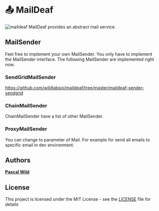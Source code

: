 # 📤 MailDeaf
![maildeaf](https://github.com/wildlabsio/maildeaf/workflows/maildeaf/badge.svg)
MailDeaf provides an abstract mail service.

## MailSender
Feel free to implement your own MailSender. You only have to implement the MailSender interface.
The following MailSender are implemented right now.

### **SendGridMailSender**
https://github.com/wildlabsio/maildeaf/tree/master/maildeaf-sender-sendgrid

### **ChainMailSender**
ChainMailSender have a list of other MailSender.

### **ProxyMailSender**
You can change to parameter of Mail. For example for send all emails to specific email in dev environment.

## Authors
**[Pascal Wild](https://github.com/pascalwild)**

## License
This project is licensed under the MIT License - see the [LICENSE](LICENSE) file for details
